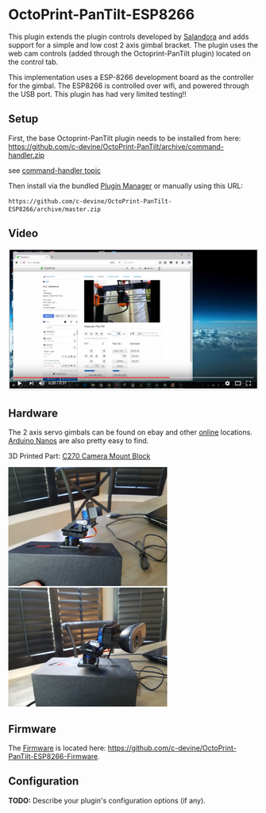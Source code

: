 # OctoPrint-PanTilt-ESP8266

This plugin extends the plugin controls developed by [Salandora](https://github.com/Salandora/OctoPrint-PanTilt) and adds support
for a simple and low cost 2 axis gimbal bracket.  The plugin uses the web cam controls (added through the Octoprint-PanTilt plugin) located on the
control tab.

This implementation uses a ESP-8266 development board as the controller for the gimbal.  The ESP8266
is controlled over wifi, and powered through the USB port. This plugin has had very limited testing!!

## Setup

First, the base Octoprint-PanTilt plugin needs to be installed from here:
https://github.com/c-devine/OctoPrint-PanTilt/archive/command-handler.zip

see [command-handler topic](https://github.com/c-devine/OctoPrint-PanTilt/tree/command-handler)

Then install via the bundled [Plugin Manager](https://github.com/foosel/OctoPrint/wiki/Plugin:-Plugin-Manager)
or manually using this URL:

    https://github.com/c-devine/OctoPrint-PanTilt-ESP8266/archive/master.zip


## Video

[![PanTilt ESP8266 Video](https://raw.githubusercontent.com/c-devine/OctoPrint-PanTilt-ESP8266/snapshots/assets/img/youtube-8266.png?raw=true)](https://www.youtube.com/watch?v=sj92Br_dFW8 "PanTilt-ESP8266")


## Hardware

The 2 axis servo gimbals can be found on ebay and other [online](https://www.google.com/search?q=ebay+Servo+Mount+bracket+pan+tilt+with+servos&oq=ebay+Servo+Mount+bracket+pan+tilt+with+servos)
 locations.  [Arduino Nanos](https://www.google.com/#q=Arduino+Nano+compatible+v3.0+5v+ATmega328p) are also pretty easy to find.

3D Printed Part: [C270 Camera Mount Block](https://www.thingiverse.com/thing:2409919)

<img src="https://raw.githubusercontent.com/c-devine/OctoPrint-PanTilt-Nano/snapshots/assets/img/pantilt.png?raw=true" width="320" height="240">
<img src="https://raw.githubusercontent.com/c-devine/OctoPrint-PanTilt-Nano/snapshots/assets/img/webcam.png?raw=true" width="320" height="240">



## Firmware

The [Firmware](https://github.com/c-devine/OctoPrint-PanTilt-ESP8266-Firmware) is located here: https://github.com/c-devine/OctoPrint-PanTilt-ESP8266-Firmware.


## Configuration

**TODO:** Describe your plugin's configuration options (if any).
